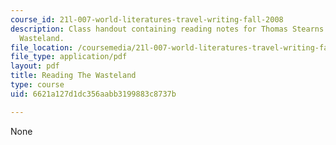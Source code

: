 ```yaml
---
course_id: 21l-007-world-literatures-travel-writing-fall-2008
description: Class handout containing reading notes for Thomas Stearns Eliot's The
  Wasteland.
file_location: /coursemedia/21l-007-world-literatures-travel-writing-fall-2008/6621a127d1dc356aabb3199883c8737b_thewasteland_1.pdf
file_type: application/pdf
layout: pdf
title: Reading The Wasteland
type: course
uid: 6621a127d1dc356aabb3199883c8737b

---
```

None